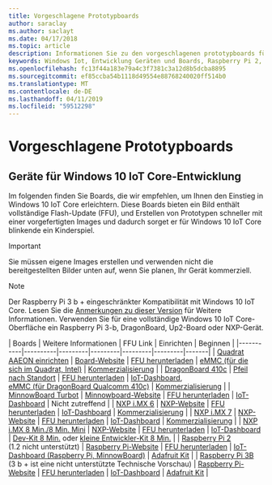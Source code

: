 ```yaml
---
title: Vorgeschlagene Prototypboards
author: saraclay
ms.author: saclayt
ms.date: 04/17/2018
ms.topic: article
description: Informationen Sie zu den vorgeschlagenen prototypboards für Windows 10 IoT.
keywords: Windows Iot, Entwicklung Geräten und Boards, Raspberry Pi 2, Raspberry Pi 3, Minnowboard Max, Dragonboard
ms.openlocfilehash: fc13f44a183e79a4c3f7381c3a12d8b5dcba8895
ms.sourcegitcommit: ef85ccba54b1118d49554e88768240020ff514b0
ms.translationtype: MT
ms.contentlocale: de-DE
ms.lasthandoff: 04/11/2019
ms.locfileid: "59512298"
---
```

# <a name="suggested-prototype-boards"></a>Vorgeschlagene Prototypboards

## <a name="windows-10-iot-core-development-devices"></a>Geräte für Windows 10 IoT Core-Entwicklung
Im folgenden finden Sie Boards, die wir empfehlen, um Ihnen den Einstieg in Windows 10 IoT Core erleichtern. Diese Boards bieten ein Bild enthält vollständige Flash-Update (FFU), und Erstellen von Prototypen schneller mit einer vorgefertigten Images und dadurch sorget er für Windows 10 IoT Core blinkende ein Kinderspiel.

> [!IMPORTANT]
> Sie müssen eigene Images erstellen und verwenden nicht die bereitgestellten Bilder unten auf, wenn Sie planen, Ihr Gerät kommerziell.

> [!NOTE]
> Der Raspberry Pi 3 b + eingeschränkter Kompatibilität mit Windows 10 IoT Core. Lesen Sie die [Anmerkungen zu dieser Version](https://docs.microsoft.com/en-us/windows/iot-core/release-notes/insider/17744) für Weitere Informationen. Verwenden Sie für eine vollständige Windows 10 IoT Core-Oberfläche ein Raspberry Pi 3-b, DragonBoard, Up2-Board oder NXP-Gerät. 


| Boards | Weitere Informationen | FFU Link | Einrichten | Beginnen |
|-----------|----------|---------|---------|---------|---------|-------|
| [Quadrat AAEON einrichten](https://up-board.org/upsquared/specifications/) | [Board-Website](https://up-shop.org/28-up-squared) | [FFU herunterladen](https://downloads.up-community.org/?post_type=wpdmpro&p=204&preview=true) | [eMMC (für die sich im Quadrat, Intel)](DeviceSetup.md#flashing-with-emmc-for-up-squared-other-intel-devices) | [Kommerzialisierung](https://up-shop.org/home/270-up-squared.html) | 
| [DragonBoard 410c](https://developer.qualcomm.com/hardware/dragonboard-410c) | [Pfeil nach Standort](https://www.arrow.com/en/products/dragonboard410c/arrow-development-tools) | [FFU herunterladen](https://www.microsoft.com/en-us/software-download/windows10IoTCore#!) | [IoT-Dashboard](DeviceSetup.md#using-the-iot-dashboard-dragonboard-410c),<br>[eMMC (für DragonBoard Qualcomm 410c)](DeviceSetup.md#flashing-with-emmc-for-up-squared-other-intel-devices) | [Kommerzialisierung](https://www.arrow.com/en/products/dragonboard410c/arrow-development-tools) | 
| [MinnowBoard Turbot](https://minnowboard.org) | [Minnowboard-Website](https://minnowboard.org/get-a-board) | [FFU herunterladen](https://www.microsoft.com/en-us/software-download/windows10IoTCore#!) | [IoT-Dashboard](DeviceSetup.md#using-the-iot-dashboard-raspberry-pi-minnowboard-nxp) | Nicht zutreffend |
| [NXP i.MX 6](https://www.nxp.com/products/processors-and-microcontrollers/arm-based-processors-and-mcus/i.mx-applications-processors/i.mx-6-processors:IMX6X_SERIES) | [NXP-Website](https://www.nxp.com/products/processors-and-microcontrollers/arm-based-processors-and-mcus/i.mx-applications-processors/i.mx-6-processors:IMX6X_SERIES) | [FFU herunterladen](https://github.com/ms-iot/imx-iotcore) | [IoT-Dashboard](https://docs.microsoft.com/en-us/windows/iot-core/tutorials/quickstarter/devicesetup#using-the-iot-dashboard-raspberry-pi-minnowboard-nxp) | [Kommerzialisierung](https://www.solid-run.com/nxp-family/hummingboard/imx6-win-10-iot-core/) | 
| [NXP i.MX 7](https://www.nxp.com/products/processors-and-microcontrollers/arm-based-processors-and-mcus/i.mx-applications-processors/i.mx-7-processors:IMX7-SERIES) | [NXP-Website](https://www.nxp.com/products/processors-and-microcontrollers/arm-based-processors-and-mcus/i.mx-applications-processors/i.mx-7-processors:IMX7-SERIES) | [FFU herunterladen](https://github.com/ms-iot/imx-iotcore) | [IoT-Dashboard](https://docs.microsoft.com/en-us/windows/iot-core/tutorials/quickstarter/devicesetup#using-the-iot-dashboard-raspberry-pi-minnowboard-nxp) | [Kommerzialisierung](https://www.compulab.com/products/iot-gateways/iot-gate-imx7-nxp-i-mx-7-internet-of-things-gateway/) | 
| [NXP i.MX 8 Min./8 Min. Mini](https://www.nxp.com/products/processors-and-microcontrollers/arm-based-processors-and-mcus/i.mx-applications-processors/i.mx-8-processors:IMX8-SERIES) | [NXP-Website](https://www.nxp.com/products/processors-and-microcontrollers/arm-based-processors-and-mcus/i.mx-applications-processors/i.mx-8-processors:IMX8-SERIES) | [FFU herunterladen](https://github.com/ms-iot/imx-iotcore) | [IoT-Dashboard](https://docs.microsoft.com/en-us/windows/iot-core/tutorials/quickstarter/devicesetup#using-the-iot-dashboard-raspberry-pi-minnowboard-nxp) | [Dev-Kit 8 Min.](https://www.nxp.com/support/developer-resources/software-development-tools/i.mx-developer-resources/evaluation-kit-for-the-i.mx-8m-applications-processor:MCIMX8M-EVK) oder [kleine Entwickler-Kit 8 Min.](https://www.nxp.com/support/developer-resources/software-development-tools/i.mx-developer-resources/evaluation-kit-for-the-i.mx-8m-mini-applications-processor:8MMINILPD4-EVK) |
| [Raspberry Pi 2](https://www.raspberrypi.org/products/raspberry-pi-2-model-b/)<br> (1.2 nicht unterstützt) | [Raspberry Pi-Website](https://www.raspberrypi.org/products/raspberry-pi-2-model-b/) | [FFU herunterladen](https://www.microsoft.com/en-us/software-download/windows10IoTCore#!) | [IoT-Dashboard (Raspberry Pi, MinnowBoard)](DeviceSetup.md#using-the-iot-dashboard-raspberry-pi-minnowboard-nxp) | [Adafruit Kit](https://docs.microsoft.com/en-us/windows/iot-core/tutorials/adafruitkit) | 
| [Raspberry Pi 3B](https://www.raspberrypi.org/products/raspberry-pi-3-model-b/)<br> (3 b + ist eine nicht unterstützte Technische Vorschau) | [Raspberry Pi-Website](https://www.raspberrypi.org/products/raspberry-pi-3-model-b/) | [FFU herunterladen](https://www.microsoft.com/en-us/software-download/windows10IoTCore#!) | [IoT-Dashboard](DeviceSetup.md#using-the-iot-dashboard-raspberry-pi-minnowboard-nxp) | [Adafruit Kit](https://docs.microsoft.com/en-us/windows/iot-core/tutorials/adafruitkit) |
